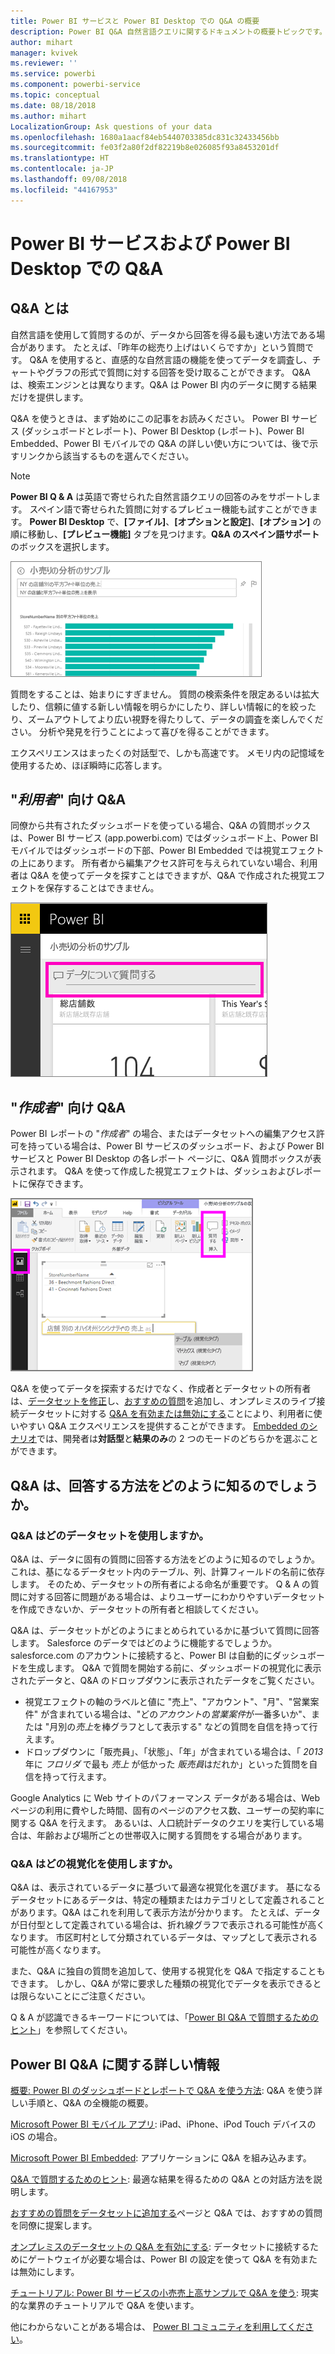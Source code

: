 ```yaml
---
title: Power BI サービスと Power BI Desktop での Q&A の概要
description: Power BI Q&A 自然言語クエリに関するドキュメントの概要トピックです。
author: mihart
manager: kvivek
ms.reviewer: ''
ms.service: powerbi
ms.component: powerbi-service
ms.topic: conceptual
ms.date: 08/18/2018
ms.author: mihart
LocalizationGroup: Ask questions of your data
ms.openlocfilehash: 1680a1aacf84eb5440703385dc831c32433456bb
ms.sourcegitcommit: fe03f2a80f2df82219b8e026085f93a8453201df
ms.translationtype: HT
ms.contentlocale: ja-JP
ms.lasthandoff: 09/08/2018
ms.locfileid: "44167953"
---
```

# <a name="qa-in-power-bi-service-and-power-bi-desktop"></a>Power BI サービスおよび Power BI Desktop での Q&A
## <a name="what-is-qa"></a>Q&A とは
自然言語を使用して質問するのが、データから回答を得る最も速い方法である場合があります。 たとえば、「昨年の総売り上げはいくらですか」という質問です。  Q&A を使用すると、直感的な自然言語の機能を使ってデータを調査し、チャートやグラフの形式で質問に対する回答を受け取ることができます。 Q&A は、検索エンジンとは異なります。Q&A は Power BI 内のデータに関する結果だけを提供します。

Q&A を使うときは、まず始めにこの記事をお読みください。 Power BI サービス (ダッシュボードとレポート)、Power BI Desktop (レポート)、Power BI Embedded、Power BI モバイルでの Q&A の詳しい使い方については、後で示すリンクから該当するものを選んでください。  

> [!NOTE]
> **Power BI Q & A** は英語で寄せられた自然言語クエリの回答のみをサポートします。 スペイン語で寄せられた質問に対するプレビュー機能も試すことができます。 **Power BI Desktop** で、**[ファイル]**、**[オプションと設定]**、**[オプション]** の順に移動し、**[プレビュー機能]** タブを見つけます。**Q&A のスペイン語サポート**のボックスを選択します。  
>
>

![](media/power-bi-q-and-a/pbi_qa_boxsalessqft.png)

質問をすることは、始まりにすぎません。  質問の検索条件を限定あるいは拡大したり、信頼に値する新しい情報を明らかにしたり、詳しい情報に的を絞ったり、ズームアウトしてより広い視野を得たりして、データの調査を楽しんでください。 分析や発見を行うことによって喜びを得ることができます。

エクスペリエンスはまったくの対話型で、しかも高速です。 メモリ内の記憶域を使用するため、ほぼ瞬時に応答します。

##  <a name="qa-for-consumers"></a>"*利用者*" 向け Q&A
同僚から共有されたダッシュボードを使っている場合、Q&A の質問ボックスは、Power BI サービス (app.powerbi.com) ではダッシュボード上、Power BI モバイルではダッシュボードの下部、Power BI Embedded では視覚エフェクトの上にあります。 所有者から編集アクセス許可を与えられていない場合、利用者は Q&A を使ってデータを探すことはできますが、Q&A で作成された視覚エフェクトを保存することはできません。

![](media/power-bi-q-and-a/powerbi-qna.png)

## <a name="qa-for-creators"></a>"*作成者*" 向け Q&A
Power BI レポートの "*作成者*" の場合、またはデータセットへの編集アクセス許可を持っている場合は、Power BI サービスのダッシュボード、および Power BI サービスと Power BI Desktop の各レポート ページに、Q&A 質問ボックスが表示されます。 Q&A を使って作成した視覚エフェクトは、ダッシュおよびレポートに保存できます。

![](media/power-bi-q-and-a/power-bi-desktop.png)

Q&A を使ってデータを探索するだけでなく、作成者とデータセットの所有者は、[データセットを修正](service-prepare-data-for-q-and-a.md)し、[おすすめの質問](service-q-and-a-create-featured-questions.md)を追加し、オンプレミスのライブ接続データセットに対する [Q&A を有効または無効にする](service-q-and-a-direct-query.md)ことにより、利用者に使いやすい Q&A エクスペリエンスを提供することができます。 [Embedded のシナリオ](developer/qanda.md)では、開発者は**対話型**と**結果のみ**の 2 つのモードのどちらかを選ぶことができます。

## <a name="how-does-qa-know-how-to-answer-questions"></a>Q&A は、回答する方法をどのように知るのでしょうか。
### <a name="which-datasets-does-qa-use"></a>Q&A はどのデータセットを使用しますか。
Q&A は、データに固有の質問に回答する方法をどのように知るのでしょうか。 これは、基になるデータセット内のテーブル、列、計算フィールドの名前に依存します。 そのため、データセットの所有者による命名が重要です。 Q & A の質問に対する回答に問題がある場合は、よりユーザーにわかりやすいデータセットを作成できないか、データセットの所有者と相談してください。

Q&A は、データセットがどのようにまとめられているかに基づいて質問に回答します。 Salesforce のデータではどのように機能するでしょうか。 salesforce.com のアカウントに接続すると、Power BI は自動的にダッシュボードを生成します。  Q&A で質問を開始する前に、ダッシュボードの視覚化に表示されたデータと、Q&A のドロップダウンに表示されたデータをご覧ください。

* 視覚エフェクトの軸のラベルと値に "売上"、"アカウント"、"月"、"営業案件" が含まれている場合は、"どの*アカウント*の*営業案件*が一番多いか"、または "月別の*売上*を棒グラフとして表示する" などの質問を自信を持って行えます。
* ドロップダウンに「販売員」、「状態」、「年」が含まれている場合は、「 *2013* 年に *フロリダ* で最も *売上* が低かった *販売員*はだれか」といった質問を自信を持って行えます。

Google Analytics に Web サイトのパフォーマンス データがある場合は、Web ページの利用に費やした時間、固有のページのアクセス数、ユーザーの契約率に関する Q&A を行えます。 あるいは、人口統計データのクエリを実行している場合は、年齢および場所ごとの世帯収入に関する質問をする場合があります。

### <a name="which-visualization-does-qa-use"></a>Q&A はどの視覚化を使用しますか。
Q&A は、表示されているデータに基づいて最適な視覚化を選びます。 基になるデータセットにあるデータは、特定の種類またはカテゴリとして定義されることがあります。Q&A はこれを利用して表示方法が分かります。 たとえば、データが日付型として定義されている場合は、折れ線グラフで表示される可能性が高くなります。 市区町村として分類されているデータは、マップとして表示される可能性が高くなります。

また、Q&A に独自の質問を追加して、使用する視覚化を Q&A で指定することもできます。 しかし、Q&A が常に要求した種類の視覚化でデータを表示できるとは限らないことにご注意ください。

Q & A が認識できるキーワードについては、「[Power BI Q&A で質問するためのヒント](service-q-and-a-tips.md)」を参照してください。


## <a name="for-more-details-about-power-bi-qa"></a>Power BI Q&A に関する詳しい情報
[概要: Power BI のダッシュボードとレポートで Q&A を使う方法](power-bi-tutorial-q-and-a.md): Q&A を使う詳しい手順と、Q&A の全機能の概要。

[Microsoft Power BI モバイル アプリ](mobile-apps-ios-qna.md): iPad、iPhone、iPod Touch デバイスの iOS の場合。

[Microsoft Power BI Embedded](developer/qanda.md): アプリケーションに Q&A を組み込みます。

[Q&A で質問するためのヒント](service-q-and-a-tips.md): 最適な結果を得るための Q&A との対話方法を説明します。

[おすすめの質問をデータセットに追加する](service-q-and-a-create-featured-questions.md)ページと Q&A では、おすすめの質問を同僚に提案します。

[オンプレミスのデータセットの Q&A を有効にする](service-q-and-a-direct-query.md): データセットに接続するためにゲートウェイが必要な場合は、Power BI の設定を使って Q&A を有効または無効にします。

[チュートリアル: Power BI サービスの小売売上高サンプルで Q&A を使う](power-bi-visualization-introduction-to-q-and-a.md): 現実的な業界のチュートリアルで Q&A を使います。

他にわからないことがある場合は、 [Power BI コミュニティを利用してください](http://community.powerbi.com/)。
